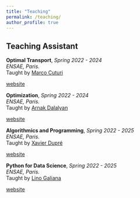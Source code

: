 ```yaml
---
title: "Teaching"
permalink: /teaching/
author_profile: true
---
```


## Teaching Assistant

**Optimal Transport**, *Spring 2022 - 2024*      
*ENSAE, Paris.*       
Taught by [Marco Cuturi](https://marcocuturi.net/index.html)  
                            
[website](https://marcocuturi.net/ot.html)

**Optimization**, *Spring 2022 - 2024*      
*ENSAE, Paris.*       
Taught by [Arnak Dalalyan](https://adalalyan.github.io/)   

[website](https://www.ensae.fr/en/courses/106)

**Algorithmics and Programming**, *Spring 2022 - 2025*      
*ENSAE, Paris.*       
Taught by [Xavier Dupré](https://www.ensae.fr/faculty/50-xavier-dupre)

[website](https://www.ensae.fr/en/courses/115)


**Python for Data Science**, *Spring 2022 - 2025*      
*ENSAE, Paris.*       
Taught by [Lino Galiana](https://www.linogaliana.fr/)

[website](https://pythonds.linogaliana.fr/)